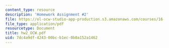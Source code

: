 ```yaml
---
content_type: resource
description: 'Homework Assignment #2'
file: https://ol-ocw-studio-app-production.s3.amazonaws.com/courses/16-61-aerospace-dynamics-spring-2003/7dc4a9df424300bcb1ec0b0a152a1462_hw2_OCW.pdf
file_type: application/pdf
resourcetype: Document
title: hw2_OCW.pdf
uid: 7dc4a9df-4243-00bc-b1ec-0b0a152a1462
---
```

